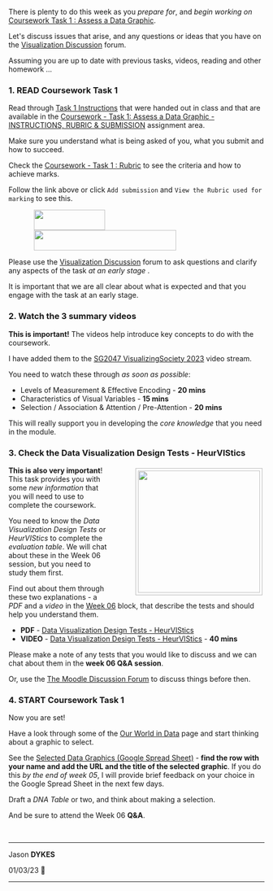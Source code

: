 <link rel="stylesheet" href="https://staff.city.ac.uk/~jad7/sg2047/sg2047.css">

<!---
  ## Homework

  / Last Week
  / DNA Examples
  / Practical & Checklist
  / Checkin

  --->

There is plenty to do this week as you _prepare for_, and _begin working on_ [Coursework Task 1 : Assess a Data Graphic](https://moodle.city.ac.uk/course/view.php?id=45842#section-17).

Let's discuss issues that arise, and any questions or ideas that you have on the [Visualization Discussion](https://moodle.city.ac.uk/mod/forum/view.php?id=2381582) forum.

Assuming you are up to date with previous tasks, videos, reading and other homework ...

### 1. **READ Coursework Task 1**

Read through [Task 1 Instructions](https://moodle.city.ac.uk/pluginfile.php/3030283/mod_assign/introattachment/0/sg2047.coursework2023.task1.instructions.v10.230120.pdf?forcedownload=1) that were handed out in class and that are available in the [Coursework - Task 1: Assess a Data Graphic - INSTRUCTIONS, RUBRIC & SUBMISSION](https://moodle.city.ac.uk/mod/assign/view.php?id=2541435) assignment area.

Make sure you understand what is being asked of you, what you submit and how to succeed.

<!---
Have a look at:

- [The Submission Area](https://moodle.city.ac.uk/mod/assign/view.php?id=2381681) where you also find the [Coursework Instructions PDF](https://moodle.city.ac.uk/pluginfile.php/2663953/mod_assign/introattachment/0/sg2047.coursework2021.task1.instructions.v10.210212.pdf?forcedownload=1) - **Note:** the dates in the PDF are not correct. See the timetable at the beginning of the Section [Coursework Task 1 : Assess a Data Graphic](https://moodle.city.ac.uk/course/view.php?id=45842#section-17)
--->

Check the [Coursework - Task 1 : Rubric](https://moodle.city.ac.uk/mod/page/view.php?id=2541436) to see the criteria and how to achieve marks.

Follow the link above or click <code>Add submission</code> and <code>View the Rubric used for marking</code> to see this.

<img height="40" width="140" style="padding-left:10%" src="https://jsndyks.github.io/sg2047/img/moodle.addSubmission.72.png"/><br/>
<img height="40" width="280" style="padding-left:10%" src="https://jsndyks.github.io/sg2047/img/moodle.viewRubric.72.png"/><br/>

Please use the [Visualization Discussion](https://moodle.city.ac.uk/mod/forum/view.php?id=2381582) forum to ask questions and clarify any aspects of the task _at an early stage_ .

It is important that we are all clear about what is expected and that you engage with the task at an early stage.

### 2. **Watch the 3 summary videos**

**This is important!**
The videos help introduce key concepts to do with the coursework.

I have added them to the [SG2047 VisualizingSociety 2023](https://moodle.city.ac.uk/mod/url/view.php?id=2552891) video stream.

You need to watch these through _as soon as possible_:

- Levels of Measurement & Effective Encoding - **20 mins**
- Characteristics of Visual Variables - **15 mins**
- Selection / Association & Attention / Pre-Attention - **20 mins**

This will really support you in developing the _core knowledge_ that you need in the module.

### 3. **Check the Data Visualization Design Tests - HeurVIStics**

<div style="float:right">
<img src="https://staff.city.ac.uk/~jad7/sg2047/pics/week06.preparation.jpg" width=240px style="border:1px #bbb solid; margin:4px; padding:4px; margin-left:4em" />
</div>

**This is also very important**!<br/>
This task provides you with some _new information_ that you will need to use to complete the coursework.

You need to know the _Data Visualization Design Tests_ or _HeurVIStics_ to complete the _evaluation table_. We will chat about these in the Week 06 session, but you need to study them first.

Find out about them through these two explanations - a _PDF_ and a _video_ in the [Week 06](https://moodle.city.ac.uk/course/view.php?id=45842#section-13) block, that describe the tests and should help you understand them.

- **PDF** - [Data Visualization Design Tests - HeurVIStics](https://moodle.city.ac.uk/mod/resource/view.php?id=2381644)
- **VIDEO** - [Data Visualization Design Tests - HeurVIStics](https://moodle.city.ac.uk/mod/url/view.php?id=2381648) - **40 mins**

Please make a note of any tests that you would like to discuss and we can chat about them in the **week 06 Q&A session**.

Or, use the [The Moodle Discussion Forum](https://moodle.city.ac.uk/mod/forum/view.php?id=2381582) to discuss things before then.

### 4. **START Coursework Task 1**

Now you are set!

Have a look through some of the [Our World in Data](https://moodle.city.ac.uk/mod/page/view.php?id=2541437) page and start thinking about a graphic to select.

See the [Selected Data Graphics (Google Spread Sheet)](https://moodle.city.ac.uk/mod/url/view.php?id=2381685) - <b>find the row with your name and add the URL and the title of the selected graphic</b>. If you do this _by the end of week 05_, I will provide brief feedback on your choice in the Google Spread Sheet in the next few days.

Draft a _DNA Table_ or two, and think about making a selection.

And be sure to attend the Week 06 **Q&A**.

<!--
### 5. **Watch the Extra Extra Videos**

I also promised to add some discussion of the _Estimation Tasks_ that you took part in, and my take on the section of _The Big Book of Dashboards_ that you have read.

I have not produced these yet:

 * [Visual Variable Estimation Task - Analysis](https://web.microsoftstream.com/video/a524aa8e-8495-466a-b80a-9de7e078bb59)
Here are the results of your estimation efforts - visually analyzed with effective encodings and accompanying DNA tables! Did you do as well (and badly) as I expected?
Find out on the [Module Video Stream](https://j.mp/sg2047stream21) - **20 mins**
 * [Selection / Association & Attention / Pre-Attention](https://web.microsoftstream.com/video/bc374ce8-ca5d-409f-9014-78880f8816a8) and Visual Variables
 We look at some variations in visual characteristics and see whether we are able to select marks that have a particular variation with out fast pre-attentive visual processing.
 Does this scale - can we _ASSEMBLE_ patterns from multiple marks that we visually _SELECT_ as having similar variations in a visual variable, and so similar identities in our data set?
 Can we do so quickly, and when there are many marks on screen?
 Well, it depends on the visual variable and the degree to which variations differ. But use this video to understand _SELECTION_ and _ASSOCIATION_, and try the examples.
 Available on the [Module Video Stream](https://j.mp/sg2047stream21) - **20 mins**
 * **The Big Book of Dashboards**
 _Comments on Part I of TBBOD_ -- to come!

This is not as urgent as the other tasks that I am setting this week as they do not directly influence the coursework. But the videos will come before too long!
-->

&nbsp;
&nbsp;

---

Jason **DYKES**<br/>

01/03/23 🌷

---

